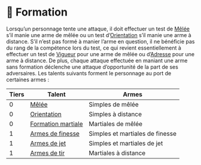 # 🚧 Formation

Lorsqu’un personnage tente une attaque, il doit effectuer un test de [Mêlée](/docs/competences/melee.md) s’il manie une arme de mêlée ou un test d’[Orientation](/docs/competences/orientation.md) s’il manie une arme à distance. S’il n’est pas formé à manier l’arme en question, il ne bénéficie pas du rang de la compétence lors du test, ce qui revient essentiellement à effectuer un test de [Vigueur](/docs/attributs/vigueur.md) pour une arme de mêlée ou d’[Adresse](/docs/attributs/adresse.md) pour une arme à distance. De plus, chaque attaque effectuée en maniant une arme sans formation déclenche une attaque d’opportunité de la part de ses adversaires. Les talents suivants forment le personnage au port de certaines armes :

| Tiers | Talent                                                      | Armes                           |
| ----- | ----------------------------------------------------------- | ------------------------------- |
| 0     | [Mêlée](/docs/talents/melee.json)                           | Simples de mêlée                |
| 0     | [Orientation](/docs/talents/orientation.json)               | Simples à distance              |
| 0     | [Formation martiale](/docs/talents/formation-martiale.json) | Martiales de mêlée              |
| 1     | [Armes de finesse](/docs/talents/armes-de-finesse.json)     | Simples et martiales de finesse |
| 1     | [Armes de jet](/docs/talents/armes-de-jet.json)             | Simples et martiales de jet     |
| 1     | [Armes de tir](/docs/talents/armes-de-tir.json)             | Martiales à distance            |
